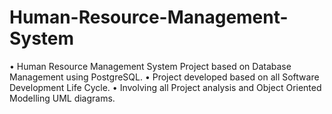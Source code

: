 # Human-Resource-Management-System
• Human Resource Management System Project based on Database Management using PostgreSQL. • Project developed based on all Software Development Life Cycle. • Involving all Project analysis and Object Oriented Modelling UML diagrams.
